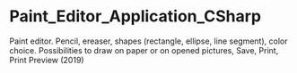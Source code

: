 # Paint_Editor_Application_CSharp
Paint editor. Pencil, ereaser, shapes (rectangle, ellipse, line segment), color choice. Possibilities to draw on paper or on opened pictures, Save, Print, Print Preview (2019)
